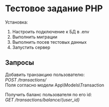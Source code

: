 # Тестовое задание PHP

Установка:
1. Настроить подключение к БД в .env
2. Выполнить миграции
3. Выполнить посев тестовых данных
4. Запустить сервер

## Запросы  
Добавить транзакцию пользователю:  
*POST /transactions/*  
Поля согласно модели App\Models\Transaction

Получить баланс пользователя по его id:  
*GET /transactions/balance/{user_id}*  


